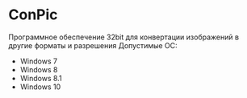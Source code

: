 # ConPic
Программное обеспечение 32bit для конвертации изображений в другие форматы и разрешения
Допустимые ОС:
- Windows 7
- Windows 8
- Windows 8.1
- Windows 10
